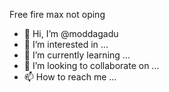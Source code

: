 Free fire max not oping
- 👋 Hi, I’m @moddagadu
- 👀 I’m interested in ...
- 🌱 I’m currently learning ...
- 💞️ I’m looking to collaborate on ...
- 📫 How to reach me ...

<!---
moddagadu/moddagadu is a ✨ special ✨ repository because its `README.md` (this file) appears on your GitHub profile.
You can click the Preview link to take a look at your changes.
--->
